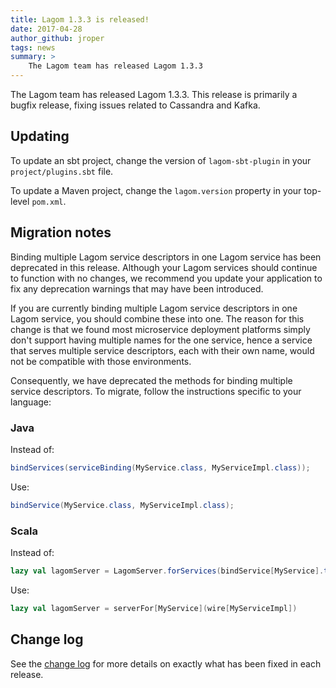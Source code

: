 ```yaml
---
title: Lagom 1.3.3 is released!
date: 2017-04-28
author_github: jroper
tags: news
summary: >
    The Lagom team has released Lagom 1.3.3
---
```


The Lagom team has released Lagom 1.3.3. This release is primarily a bugfix release, fixing issues related to Cassandra and Kafka.

## Updating

To update an sbt project, change the version of `lagom-sbt-plugin` in your `project/plugins.sbt` file.

To update a Maven project, change the `lagom.version` property in your top-level `pom.xml`.

## Migration notes

Binding multiple Lagom service descriptors in one Lagom service has been deprecated in this release. Although your Lagom services should continue to function with no changes, we recommend you update your application to fix any deprecation warnings that may have been introduced.

If you are currently binding multiple Lagom service descriptors in one Lagom service, you should combine these into one. The reason for this change is that we found most microservice deployment platforms simply don't support having multiple names for the one service, hence a service that serves multiple service descriptors, each with their own name, would not be compatible with those environments.

Consequently, we have deprecated the methods for binding multiple service descriptors. To migrate, follow the instructions specific to your language:

### Java

Instead of:

```java
bindServices(serviceBinding(MyService.class, MyServiceImpl.class));
```

Use:

```java
bindService(MyService.class, MyServiceImpl.class);
```

### Scala

Instead of:

```scala
lazy val lagomServer = LagomServer.forServices(bindService[MyService].to(wire[MyServiceImpl]))
```

Use:

```scala
lazy val lagomServer = serverFor[MyService](wire[MyServiceImpl])
```

## Change log

See the [change log](/changelog.html) for more details on exactly what has been fixed in each release.
